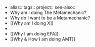 - alias::
  tags::
  project::
  see-also::
- Why am I doing The Metamechanic?
- Why do I want to be a Metamechanic?
- [[Why am I doing X]]
-
- [[Why I am doing EFA]]
- [[Why & How I am doing AMT]]